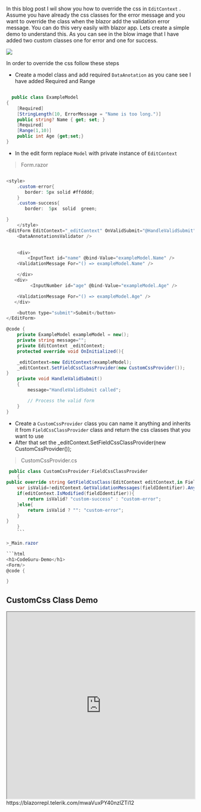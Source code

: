 In this blog post I wil show you how to override the css in `EditContext` . Assume you have already the css classes for the error message and you want to override the class when the blazor add the validation error message. You can do this very easily with blazor app. 
Lets create a simple demo to understand this. As you can see in the blow image that I have added two custom classes one for error and one for success.


![](https://blogger.googleusercontent.com/img/a/AVvXsEgZufpGKmScUej2LB3GabR3eWjeCBA7g0J6ThHl6e_PuRcniAsBZvQ0E96-r0KPPtopQ1aJ7FCo4PqCJG9dRdZeGmkT75cLo6zp-7kSOnugU8Dn13F6TIvnMVlmGPTYDni3Ls9X80dL7WE0tHzMrqZKzr4ZwJx_43Vg0pyxXwsvCOh5cw8UZAIrylPDsw=w640-h282)

In order to override the css follow these steps

- Create a model class and add required `DataAnotation` as you cane see I have added Required and Range

```csharp

  public class ExampleModel
{
    [Required]
    [StringLength(10, ErrorMessage = "Name is too long.")]
    public string? Name { get; set; }
    [Required]
    [Range(1,10)]
    public int Age {get;set;}
}
```

-  In the edit form replace `Model` with private instance of `EditContext` 

>Form.razor

```csharp

<style>
    .custom-error{
       border: 5px solid #ffdddd;
    }
    .custom-success{
       border:  5px  solid  green;

}
    </style>
<EditForm EditContext="_editContext" OnValidSubmit="@HandleValidSubmit">
    <DataAnnotationsValidator />
 

    <div>
        <InputText id="name" @bind-Value="exampleModel.Name" />
    <ValidationMessage For="() => exampleModel.Name" />

    </div>
   <div>
         <InputNumber id="age" @bind-Value="exampleModel.Age" />

    <ValidationMessage For="() => exampleModel.Age" />
   </div>

    <button type="submit">Submit</button>
</EditForm>

@code {
    private ExampleModel exampleModel = new();
    private string message="";
    private EditContext _editContext;
    protected override void OnInitialized(){

	_editContext=new EditContext(exampleModel);
	_editContext.SetFieldCssClassProvider(new CustomCssProvider());
}
    private void HandleValidSubmit()
    {
        message="HandleValidSubmit called";

        // Process the valid form
    }
}
```

- Create a `CustomCssProvider` class you can name it anything and inherits it from `FieldCssClassProvider` class and return the css classes that you want to use
- After that  set the _editContext.SetFieldCssClassProvider(new CustomCssProvider());

>CustomCssProvider.cs

```csharp
 public class CustomCssProvider:FieldCssClassProvider
    {
public override string GetFieldCssClass(EditContext editContext,in FieldIdentifier fieldIdentifier){
	var isValid=!editContext.GetValidationMessages(fieldIdentifier).Any();
	if(editContext.IsModified(fieldIdentifier)){
		return isValid? "custom-success" : "custom-error";
	}else{
		return isValid ? "": "custom-error";
	}
}
    }
    ```

>_Main.razor

```html
<h1>CodeGuru-Demo</h1>
<Form/>
@code {

}
```
## CustomCss Class Demo


<iframe width="100%" height="500px" src="https://blazorrepl.telerik.com/repl/embed/mwaVuxPY40nzlZTi12?editor=true&result=true&errorList=true"></iframe>
https://blazorrepl.telerik.com/mwaVuxPY40nzlZTi12
<!--stackedit_data:
eyJoaXN0b3J5IjpbLTE5MTI3NDQwODgsLTQwNzc3MDE4Myw5Mz
AzNTA1NTldfQ==
-->